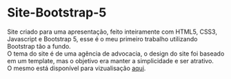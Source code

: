# Site-Bootstrap-5
Site criado para uma apresentação, feito inteiramente com HTML5, CSS3, Javascript e Bootstrap 5, esse é o meu primeiro trabalho utilizando Bootstrap tão a fundo.  
O tema do site é de uma agência de advocacia, o design do site foi baseado em um template, mas o objetivo era manter a simplicidade e ser atrativo.  
O mesmo está disponível para vizualisação [aqui](https://bryanbruzinga.github.io/Site-Bootstrap-5/).
